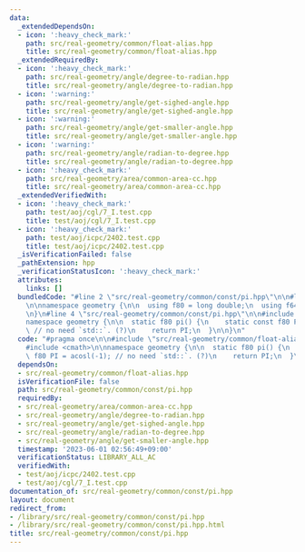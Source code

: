 ```yaml
---
data:
  _extendedDependsOn:
  - icon: ':heavy_check_mark:'
    path: src/real-geometry/common/float-alias.hpp
    title: src/real-geometry/common/float-alias.hpp
  _extendedRequiredBy:
  - icon: ':heavy_check_mark:'
    path: src/real-geometry/angle/degree-to-radian.hpp
    title: src/real-geometry/angle/degree-to-radian.hpp
  - icon: ':warning:'
    path: src/real-geometry/angle/get-sighed-angle.hpp
    title: src/real-geometry/angle/get-sighed-angle.hpp
  - icon: ':warning:'
    path: src/real-geometry/angle/get-smaller-angle.hpp
    title: src/real-geometry/angle/get-smaller-angle.hpp
  - icon: ':warning:'
    path: src/real-geometry/angle/radian-to-degree.hpp
    title: src/real-geometry/angle/radian-to-degree.hpp
  - icon: ':heavy_check_mark:'
    path: src/real-geometry/area/common-area-cc.hpp
    title: src/real-geometry/area/common-area-cc.hpp
  _extendedVerifiedWith:
  - icon: ':heavy_check_mark:'
    path: test/aoj/cgl/7_I.test.cpp
    title: test/aoj/cgl/7_I.test.cpp
  - icon: ':heavy_check_mark:'
    path: test/aoj/icpc/2402.test.cpp
    title: test/aoj/icpc/2402.test.cpp
  _isVerificationFailed: false
  _pathExtension: hpp
  _verificationStatusIcon: ':heavy_check_mark:'
  attributes:
    links: []
  bundledCode: "#line 2 \"src/real-geometry/common/const/pi.hpp\"\n\n#line 2 \"src/real-geometry/common/float-alias.hpp\"\
    \n\nnamespace geometry {\n\n  using f80 = long double;\n  using f64 = double;\n\
    \n}\n#line 4 \"src/real-geometry/common/const/pi.hpp\"\n\n#include <cmath>\n\n\
    namespace geometry {\n\n  static f80 pi() {\n    static const f80 PI = acosl(-1);\
    \ // no need `std::`. (?)\n    return PI;\n  }\n\n}\n"
  code: "#pragma once\n\n#include \"src/real-geometry/common/float-alias.hpp\"\n\n\
    #include <cmath>\n\nnamespace geometry {\n\n  static f80 pi() {\n    static const\
    \ f80 PI = acosl(-1); // no need `std::`. (?)\n    return PI;\n  }\n\n}\n"
  dependsOn:
  - src/real-geometry/common/float-alias.hpp
  isVerificationFile: false
  path: src/real-geometry/common/const/pi.hpp
  requiredBy:
  - src/real-geometry/area/common-area-cc.hpp
  - src/real-geometry/angle/degree-to-radian.hpp
  - src/real-geometry/angle/get-sighed-angle.hpp
  - src/real-geometry/angle/radian-to-degree.hpp
  - src/real-geometry/angle/get-smaller-angle.hpp
  timestamp: '2023-06-01 02:56:49+09:00'
  verificationStatus: LIBRARY_ALL_AC
  verifiedWith:
  - test/aoj/icpc/2402.test.cpp
  - test/aoj/cgl/7_I.test.cpp
documentation_of: src/real-geometry/common/const/pi.hpp
layout: document
redirect_from:
- /library/src/real-geometry/common/const/pi.hpp
- /library/src/real-geometry/common/const/pi.hpp.html
title: src/real-geometry/common/const/pi.hpp
---
```

